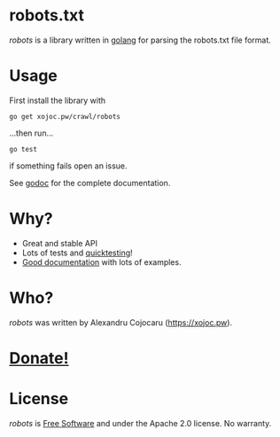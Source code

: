 # robots.txt
*robots* is a library written in [golang](https://golang.org) for parsing the robots.txt file format.

# Usage
First install the library with
```
go get xojoc.pw/crawl/robots
```

...then run...

````
go test
``````

if something fails open an issue.

See [godoc](https://godoc.org/xojoc.pw/crawl/robots) for the complete documentation.

# Why?

 * Great and stable API
 * Lots of tests and [quicktesting](https://golang.org/pkg/testing/quick/)!
 * [Good documentation](https://godoc.org/xojoc.pw/crawl/robots) with lots of examples.

# Who?
*robots* was written by Alexandru Cojocaru (https://xojoc.pw).

# [Donate!](https://liberapay.com/xojoc)

# License
*robots* is [Free Software](https://www.gnu.org/philosophy/free-sw.html) and under the Apache 2.0 license. No warranty.

